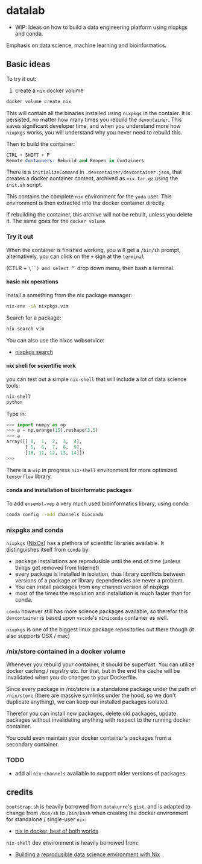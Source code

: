 # datalab

* WIP: Ideas on how to build a data engineering platform using nixpkgs and conda.

Emphasis on data science, machine learning and bioinformatics.

## Basic ideas

To try it out:

1. create a `nix` docker volume

```bash
docker volume create nix
```

This will contain all the binaries installed using `nixpkgs` in
the contaier. It is persisted, no matter how many times you rebuild
the `devontainer`. This saves significant developer time, and when you
understand more how `nixpkgs` works, you will understand why you
never need to rebuild this.

Then to build the container:

```s
CTRL + SHIFT + P
Remote Containers: Rebuild and Reopen in Containers
```

There is a `initializeCommand` in `.devcontainer/devcontainer.json`, that creates a
docker container content, archived as `nix.tar.gz` using the `init.sh` script.

This contains the complete `nix` environment for the `yoda` user. This environment is
then extracted into the docker container directly.

If rebuilding the container, this archive will not be rebuilt, unless you delete it.
The same goes for the `docker volume`.

### Try it out

When the container is finished working, you will get a `/bin/sh` prompt,
alternatively, you can click on the `+` sign at the `terminal`

(CTLR + `\``) and select `^` drop down menu, then bash a terminal.

#### basic nix operations

Install a something from the nix package manager:

```bash
nix-env -iA nixpkgs.vim
```

Search for a package:

```bash
nix search vim
```

You can also use the nixos webservice:

* [nixpkgs search](https://search.nixos.org/packages)


#### nix shell for scientific work

you can test out a simple
`nix-shell` that will include a lot of data science tools:

```bash
nix-shell
python
```

Type in:

```python
>>> import numpy as np
>>> a = np.arange(15).reshape(3,5)
>>> a
array([[ 0,  1,  2,  3,  4],
       [ 5,  6,  7,  8,  9],
       [10, 11, 12, 13, 14]])
>>>
```

There is a `wip` in progress `nix-shell` environment for more optimized
`tensorflow` library.

#### conda and installation of bioinformatic packages

To add `ensembl-vep` a very much used bioinformatics library, using
conda:

```bash
conda config --add channels bioconda
```

### nixpgks and conda

`nixpkgs` ([NixOs](https://nixos.org/)) has a plethora of scientific libraries
available. It distinguishes itself from `conda` by:

* package installations are reprodusible until the end of time (unless things get removed from Internet)
* every package is installed in isolation, thus library conflicts between
  versions of a package or library dependencies are never a problem.
* You can install packages from any channel version of nixpkgs
* most of the times the resolution and installation is much faster than for conda.

`conda` however still has more science packages available, so therefor this `devcontainer`
is based upon `vscode`'s `miniconda` container as well.

`nixpkgs` is one of the biggest linux package repositories out there though (it also
supports OSX / mac)

### /nix/store contained in a docker volume

Whenever you rebuild your container, it should be superfast. You can utilize
docker caching / registry etc. for that, but in the end the cache will be invalidated
when you do changes to your Dockerfile.

Since every package in /nix/store is a standalone package
under the path of `/nix/store` (there are massive symlinks under the hood,
so we don't duplicate anything), we can keep our installed packages
isolated.

Therefor you can install new packages, delete old packages, update
packages without invalidating anything with respect to the running
docker container.

You could even maintain your docker container's packages from a secondary
container.

### TODO

* add all `nix-channels` available to support older versions of
  packages.

## credits

`bootstrap.sh` is heavily borrowed from `datakurre`'s `gist`, and is
adapted to change from `/bin/sh` to `/bin/bash` when creating the
docker environment for standalone / single-user `nix`:

* [nix in docker, best of both worlds](https://datakurre.pandala.org/2015/11/nix-in-docker-best-of-both-worlds.html/)

`nix-shell` dev environment is heavily borrowed from:

* [Building a reprodusible data science environment with Nix](https://josephsdavid.github.io/nix.html)

